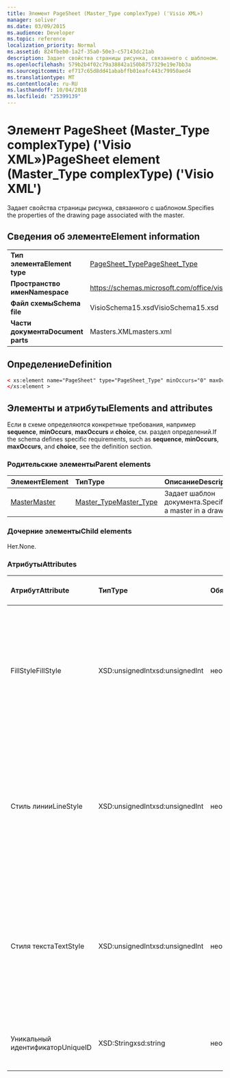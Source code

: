 ```yaml
---
title: Элемент PageSheet (Master_Type complexType) ('Visio XML»)
manager: soliver
ms.date: 03/09/2015
ms.audience: Developer
ms.topic: reference
localization_priority: Normal
ms.assetid: 824fbeb0-1a2f-35a0-50e3-c57143dc21ab
description: Задает свойства страницы рисунка, связанного с шаблоном.
ms.openlocfilehash: 579b2b4f02c79a38842a150b8757329e19e7bb3a
ms.sourcegitcommit: ef717c65d8dd41ababffb01eafc443c79950aed4
ms.translationtype: MT
ms.contentlocale: ru-RU
ms.lasthandoff: 10/04/2018
ms.locfileid: "25399139"
---
```

# <a name="pagesheet-element-mastertype-complextype-visio-xml"></a><span data-ttu-id="992d8-103">Элемент PageSheet (Master_Type complexType) ('Visio XML»)</span><span class="sxs-lookup"><span data-stu-id="992d8-103">PageSheet element (Master_Type complexType) ('Visio XML')</span></span>

<span data-ttu-id="992d8-104">Задает свойства страницы рисунка, связанного с шаблоном.</span><span class="sxs-lookup"><span data-stu-id="992d8-104">Specifies the properties of the drawing page associated with the master.</span></span>
  
## <a name="element-information"></a><span data-ttu-id="992d8-105">Сведения об элементе</span><span class="sxs-lookup"><span data-stu-id="992d8-105">Element information</span></span>

|||
|:-----|:-----|
|<span data-ttu-id="992d8-106">**Тип элемента**</span><span class="sxs-lookup"><span data-stu-id="992d8-106">**Element type**</span></span> <br/> |[<span data-ttu-id="992d8-107">PageSheet_Type</span><span class="sxs-lookup"><span data-stu-id="992d8-107">PageSheet_Type</span></span>](pagesheet_type-complextypevisio-xml.md) <br/> |
|<span data-ttu-id="992d8-108">**Пространство имен**</span><span class="sxs-lookup"><span data-stu-id="992d8-108">**Namespace**</span></span> <br/> |https://schemas.microsoft.com/office/visio/2012/main  <br/> |
|<span data-ttu-id="992d8-109">**Файл схемы**</span><span class="sxs-lookup"><span data-stu-id="992d8-109">**Schema file**</span></span> <br/> |<span data-ttu-id="992d8-110">VisioSchema15.xsd</span><span class="sxs-lookup"><span data-stu-id="992d8-110">VisioSchema15.xsd</span></span>  <br/> |
|<span data-ttu-id="992d8-111">**Части документа**</span><span class="sxs-lookup"><span data-stu-id="992d8-111">**Document parts**</span></span> <br/> |<span data-ttu-id="992d8-112">Masters.XML</span><span class="sxs-lookup"><span data-stu-id="992d8-112">masters.xml</span></span>  <br/> |
   
## <a name="definition"></a><span data-ttu-id="992d8-113">Определение</span><span class="sxs-lookup"><span data-stu-id="992d8-113">Definition</span></span>

```XML
< xs:element name="PageSheet" type="PageSheet_Type" minOccurs="0" maxOccurs="1" >
</xs:element >
```

## <a name="elements-and-attributes"></a><span data-ttu-id="992d8-114">Элементы и атрибуты</span><span class="sxs-lookup"><span data-stu-id="992d8-114">Elements and attributes</span></span>

<span data-ttu-id="992d8-115">Если в схеме определяются конкретные требования, например **sequence**, **minOccurs**, **maxOccurs** и **choice**, см. раздел определений.</span><span class="sxs-lookup"><span data-stu-id="992d8-115">If the schema defines specific requirements, such as **sequence**, **minOccurs**, **maxOccurs**, and **choice**, see the definition section.</span></span> 
  
### <a name="parent-elements"></a><span data-ttu-id="992d8-116">Родительские элементы</span><span class="sxs-lookup"><span data-stu-id="992d8-116">Parent elements</span></span>

|<span data-ttu-id="992d8-117">**Элемент**</span><span class="sxs-lookup"><span data-stu-id="992d8-117">**Element**</span></span>|<span data-ttu-id="992d8-118">**Тип**</span><span class="sxs-lookup"><span data-stu-id="992d8-118">**Type**</span></span>|<span data-ttu-id="992d8-119">**Описание**</span><span class="sxs-lookup"><span data-stu-id="992d8-119">**Description**</span></span>|
|:-----|:-----|:-----|
|[<span data-ttu-id="992d8-120">Master</span><span class="sxs-lookup"><span data-stu-id="992d8-120">Master</span></span>](master-element-masters_type-complextypevisio-xml.md) <br/> |[<span data-ttu-id="992d8-121">Master_Type</span><span class="sxs-lookup"><span data-stu-id="992d8-121">Master_Type</span></span>](master_type-complextypevisio-xml.md) <br/> |<span data-ttu-id="992d8-122">Задает шаблон документа.</span><span class="sxs-lookup"><span data-stu-id="992d8-122">Specifies a master in a drawing.</span></span>  <br/> |
   
### <a name="child-elements"></a><span data-ttu-id="992d8-123">Дочерние элементы</span><span class="sxs-lookup"><span data-stu-id="992d8-123">Child elements</span></span>

<span data-ttu-id="992d8-124">Нет.</span><span class="sxs-lookup"><span data-stu-id="992d8-124">None.</span></span>
  
### <a name="attributes"></a><span data-ttu-id="992d8-125">Атрибуты</span><span class="sxs-lookup"><span data-stu-id="992d8-125">Attributes</span></span>

|<span data-ttu-id="992d8-126">**Атрибут**</span><span class="sxs-lookup"><span data-stu-id="992d8-126">**Attribute**</span></span>|<span data-ttu-id="992d8-127">**Тип**</span><span class="sxs-lookup"><span data-stu-id="992d8-127">**Type**</span></span>|<span data-ttu-id="992d8-128">**Обязательный**</span><span class="sxs-lookup"><span data-stu-id="992d8-128">**Required**</span></span>|<span data-ttu-id="992d8-129">**Описание**</span><span class="sxs-lookup"><span data-stu-id="992d8-129">**Description**</span></span>|<span data-ttu-id="992d8-130">**Возможные значения**</span><span class="sxs-lookup"><span data-stu-id="992d8-130">**Possible values**</span></span>|
|:-----|:-----|:-----|:-----|:-----|
|<span data-ttu-id="992d8-131">FillStyle</span><span class="sxs-lookup"><span data-stu-id="992d8-131">FillStyle</span></span>  <br/> |<span data-ttu-id="992d8-132">XSD:unsignedInt</span><span class="sxs-lookup"><span data-stu-id="992d8-132">xsd:unsignedInt</span></span>  <br/> |<span data-ttu-id="992d8-133">необязательный</span><span class="sxs-lookup"><span data-stu-id="992d8-133">optional</span></span>  <br/> |<span data-ttu-id="992d8-134">Задает идентификатор таблицы стилей для наследования заливки форматирования.</span><span class="sxs-lookup"><span data-stu-id="992d8-134">specifies the ID of the style sheet from which to inherit fill formatting.</span></span> <span data-ttu-id="992d8-135">Оно должно быть значение атрибута **ID** , связанный с **StyleSheet_Type** в документе.</span><span class="sxs-lookup"><span data-stu-id="992d8-135">It MUST be the value of the **ID** attribute associated with a **StyleSheet_Type** in the drawing.</span></span>  <br/> |<span data-ttu-id="992d8-136">Значения типа xsd:unsignedInt.</span><span class="sxs-lookup"><span data-stu-id="992d8-136">Values of the xsd:unsignedInt type.</span></span>  <br/> |
|<span data-ttu-id="992d8-137">Стиль линии</span><span class="sxs-lookup"><span data-stu-id="992d8-137">LineStyle</span></span>  <br/> |<span data-ttu-id="992d8-138">XSD:unsignedInt</span><span class="sxs-lookup"><span data-stu-id="992d8-138">xsd:unsignedInt</span></span>  <br/> |<span data-ttu-id="992d8-139">необязательный</span><span class="sxs-lookup"><span data-stu-id="992d8-139">optional</span></span>  <br/> |<span data-ttu-id="992d8-140">Задает идентификатор таблицы стилей для наследования форматирование линий.</span><span class="sxs-lookup"><span data-stu-id="992d8-140">Specifies the ID of the style sheet from which to inherit line formatting.</span></span> <span data-ttu-id="992d8-141">Оно должно быть значение атрибута **ID** , связанный с **StyleSheet_Type** в документе.</span><span class="sxs-lookup"><span data-stu-id="992d8-141">It MUST be the value of the **ID** attribute associated with a **StyleSheet_Type** in the drawing.</span></span>  <br/> |<span data-ttu-id="992d8-142">Значения типа xsd:unsignedInt.</span><span class="sxs-lookup"><span data-stu-id="992d8-142">Values of the xsd:unsignedInt type.</span></span>  <br/> |
|<span data-ttu-id="992d8-143">Стиля текста</span><span class="sxs-lookup"><span data-stu-id="992d8-143">TextStyle</span></span>  <br/> |<span data-ttu-id="992d8-144">XSD:unsignedInt</span><span class="sxs-lookup"><span data-stu-id="992d8-144">xsd:unsignedInt</span></span>  <br/> |<span data-ttu-id="992d8-145">необязательный</span><span class="sxs-lookup"><span data-stu-id="992d8-145">optional</span></span>  <br/> |<span data-ttu-id="992d8-146">Задает идентификатор таблицы стилей для наследования форматирование текста.</span><span class="sxs-lookup"><span data-stu-id="992d8-146">Specifies the ID of the style sheet from which to inherit text formatting.</span></span> <span data-ttu-id="992d8-147">Оно должно быть значение атрибута **ID** , связанный с **StyleSheet_Type** в документе.</span><span class="sxs-lookup"><span data-stu-id="992d8-147">It MUST be the value of the **ID** attribute associated with a **StyleSheet_Type** in the drawing.</span></span>  <br/> |<span data-ttu-id="992d8-148">Значения типа xsd:unsignedInt.</span><span class="sxs-lookup"><span data-stu-id="992d8-148">Values of the xsd:unsignedInt type.</span></span>  <br/> |
|<span data-ttu-id="992d8-149">Уникальный идентификатор</span><span class="sxs-lookup"><span data-stu-id="992d8-149">UniqueID</span></span>  <br/> |<span data-ttu-id="992d8-150">XSD:String</span><span class="sxs-lookup"><span data-stu-id="992d8-150">xsd:string</span></span>  <br/> |<span data-ttu-id="992d8-151">необязательный</span><span class="sxs-lookup"><span data-stu-id="992d8-151">optional</span></span>  <br/> |<span data-ttu-id="992d8-152">Уникальный идентификатор элемента в рамках родительского элемента.</span><span class="sxs-lookup"><span data-stu-id="992d8-152">The unique ID of the element within its parent element.</span></span>  <br/> |<span data-ttu-id="992d8-153">Значения типа xsd:string.</span><span class="sxs-lookup"><span data-stu-id="992d8-153">Values of the xsd:string type.</span></span>  <br/> |
   

